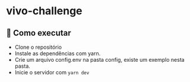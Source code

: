# vivo-challenge

## 🚀 Como executar

- Clone o repositório
- Instale as dependências com yarn.
- Crie um arquivo config.env na pasta config, existe um exemplo nesta pasta. 
- Inicie o servidor com `yarn dev`

